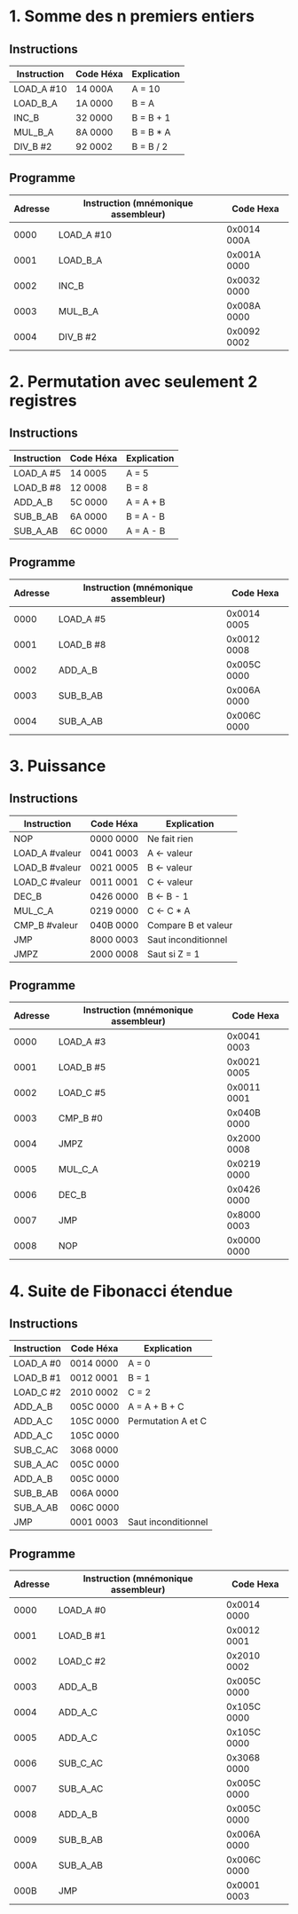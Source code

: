 # 1. Somme des n premiers entiers

## Instructions

| Instruction     | Code Héxa | Explication          |
|-----------------|-----------|----------------------|
| LOAD_A #10      | 14 000A   | A = 10               |
| LOAD_B_A        | 1A 0000   | B = A                |
| INC_B           | 32 0000   | B = B + 1            |
| MUL_B_A         | 8A 0000   | B = B * A            |
| DIV_B #2        | 92 0002   | B = B / 2            |

## Programme

| Adresse | Instruction (mnémonique assembleur) | Code Hexa       |
|---------|--------------------------------------|-----------------|
| 0000    | LOAD_A #10                           | 0x0014 000A     |
| 0001    | LOAD_B_A                             | 0x001A 0000     |
| 0002    | INC_B                                | 0x0032 0000     |
| 0003    | MUL_B_A                              | 0x008A 0000     |
| 0004    | DIV_B #2                             | 0x0092 0002     |


# 2. Permutation avec seulement 2 registres

## Instructions

| Instruction   | Code Héxa | Explication       |
|---------------|-----------|-------------------|
| LOAD_A #5     | 14 0005   | A = 5             |
| LOAD_B #8     | 12 0008   | B = 8             |
| ADD_A_B       | 5C 0000   | A = A + B         |
| SUB_B_AB      | 6A 0000   | B = A - B         |
| SUB_A_AB      | 6C 0000   | A = A - B         |

## Programme

| Adresse | Instruction (mnémonique assembleur) | Code Hexa       |
|---------|--------------------------------------|-----------------|
| 0000    | LOAD_A #5                            | 0x0014 0005     |
| 0001    | LOAD_B #8                            | 0x0012 0008     |
| 0002    | ADD_A_B                              | 0x005C 0000     |
| 0003    | SUB_B_AB                             | 0x006A 0000     |
| 0004    | SUB_A_AB                             | 0x006C 0000     |


# 3. Puissance

## Instructions

| Instruction     | Code Héxa | Explication             |
|-----------------|-----------|-------------------------|
| NOP             | 0000 0000 | Ne fait rien            |
| LOAD_A #valeur  | 0041 0003 | A ← valeur              |
| LOAD_B #valeur  | 0021 0005 | B ← valeur              |
| LOAD_C #valeur  | 0011 0001 | C ← valeur              |
| DEC_B           | 0426 0000 | B ← B - 1               |
| MUL_C_A         | 0219 0000 | C ← C * A               |
| CMP_B #valeur   | 040B 0000 | Compare B et valeur     |
| JMP <label>     | 8000 0003 | Saut inconditionnel     |
| JMPZ <label>    | 2000 0008 | Saut si Z = 1           |

## Programme

| Adresse | Instruction (mnémonique assembleur) | Code Hexa       |
|---------|--------------------------------------|-----------------|
| 0000    | LOAD_A #3                            | 0x0041 0003     |
| 0001    | LOAD_B #5                            | 0x0021 0005     |
| 0002    | LOAD_C #5                            | 0x0011 0001     |
| 0003    | CMP_B #0                             | 0x040B 0000     |
| 0004    | JMPZ                                 | 0x2000 0008     |
| 0005    | MUL_C_A                              | 0x0219 0000     |
| 0006    | DEC_B                                | 0x0426 0000     |
| 0007    | JMP                                  | 0x8000 0003     |
| 0008    | NOP                                  | 0x0000 0000     |


# 4. Suite de Fibonacci étendue

## Instructions

| Instruction     | Code Héxa | Explication             |
|-----------------|-----------|-------------------------|
| LOAD_A #0       | 0014 0000 | A = 0                   |
| LOAD_B #1       | 0012 0001 | B = 1                   |
| LOAD_C #2       | 2010 0002 | C = 2                   |
| ADD_A_B         | 005C 0000 | A = A + B + C           |
| ADD_A_C         | 105C 0000 | Permutation A et C      |
| ADD_A_C         | 105C 0000 |                         |
| SUB_C_AC        | 3068 0000 |                         |
| SUB_A_AC        | 005C 0000 |                         |
| ADD_A_B         | 005C 0000 |                         |
| SUB_B_AB        | 006A 0000 |                         |
| SUB_A_AB        | 006C 0000 |                         |
| JMP             | 0001 0003 | Saut inconditionnel     |

## Programme

| Adresse | Instruction (mnémonique assembleur) | Code Hexa       |
|---------|--------------------------------------|-----------------|
| 0000    | LOAD_A #0                            | 0x0014 0000     |
| 0001    | LOAD_B #1                            | 0x0012 0001     |
| 0002    | LOAD_C #2                            | 0x2010 0002     |
| 0003    | ADD_A_B                              | 0x005C 0000     |
| 0004    | ADD_A_C                              | 0x105C 0000     |
| 0005    | ADD_A_C                              | 0x105C 0000     |
| 0006    | SUB_C_AC                             | 0x3068 0000     |
| 0007    | SUB_A_AC                             | 0x005C 0000     |
| 0008    | ADD_A_B                              | 0x005C 0000     |
| 0009    | SUB_B_AB                             | 0x006A 0000     |
| 000A    | SUB_A_AB                             | 0x006C 0000     |
| 000B    | JMP                                  | 0x0001 0003     |


